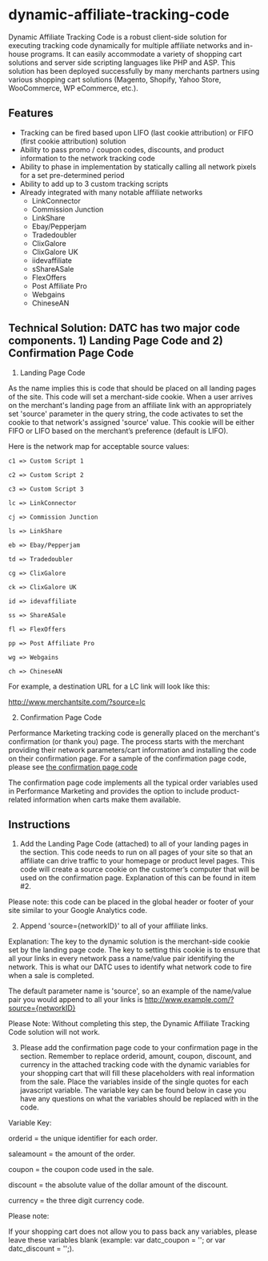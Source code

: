 # dynamic-affiliate-tracking-code
Dynamic Affiliate Tracking Code is a robust client-side solution for executing tracking code dynamically for multiple affiliate networks and in-house programs. It can easily accommodate a variety of shopping cart solutions and server side scripting languages like PHP and ASP. This solution has been deployed successfully by many merchants partners using various shopping cart solutions (Magento, Shopify, Yahoo Store, WooCommerce, WP eCommerce, etc.).

## Features

- Tracking can be fired based upon LIFO (last cookie attribution) or FIFO (first cookie attribution) solution
- Ability to pass promo / coupon codes, discounts, and product information to the network tracking code
- Ability to phase in implementation by statically calling all network pixels for a set pre-determined period
- Ability to add up to 3 custom tracking scripts
- Already integrated with many notable affiliate networks
  - LinkConnector
  - Commission Junction
  - LinkShare
  - Ebay/Pepperjam
  - Tradedoubler
  - ClixGalore
  - ClixGalore UK
  - iidevaffiliate
  - sShareASale
  - FlexOffers
  - Post Affiliate Pro
  - Webgains
  - ChineseAN

## Technical Solution: DATC has two major code components. 1) Landing Page Code and 2) Confirmation Page Code

1. Landing Page Code

As the name implies this is code that should be placed on all landing pages of the site. This code will set a merchant-side cookie. When a user arrives on the merchant's landing page from an affiliate link with an appropriately set 'source' parameter in the query string, the code activates to set the cookie to that network's assigned 'source' value. This cookie will be either FIFO or LIFO based on the merchant’s preference (default is LIFO).

Here is the network map for acceptable source values:

`c1 => Custom Script 1`

`c2 => Custom Script 2`

`c3 => Custom Script 3`

`lc => LinkConnector`

`cj => Commission Junction`

`ls => LinkShare`

`eb => Ebay/Pepperjam`

`td => Tradedoubler`

`cg => ClixGalore`

`ck => ClixGalore UK`

`id => idevaffiliate`

`ss => ShareASale`

`fl => FlexOffers`

`pp => Post Affiliate Pro`

`wg => Webgains`

`ch => ChineseAN`

For example, a destination URL for a LC link will look like this:

http://www.merchantsite.com/?source=lc

2. Confirmation Page Code

Performance Marketing tracking code is generally placed on the merchant's confirmation (or thank you) page. The process starts with the merchant providing their network parameters/cart information and installing the code on their confirmation page. For a sample of the confirmation page code, please see [the confirmation page code](https://github.com/astgelais/dynamic-affiliate-tracking-code/blob/master/confirmation-page-order-variables.js)

The confirmation page code implements all the typical order variables used in Performance Marketing and provides the option to include product-related information when carts make them available.

## Instructions

1. Add the Landing Page Code (attached) to all of your landing pages in the <body> section. This code needs to run on all pages of your site so that an affiliate can drive traffic to your homepage or product level pages. This code will create a source cookie on the customer’s computer that will be used on the confirmation page. Explanation of this can be found in item #2.

Please note: this code can be placed in the global header or footer of your site similar to your Google Analytics code.

2. Append 'source={networkID}' to all of your affiliate links.

Explanation: The key to the dynamic solution is the merchant-side cookie set by the landing page code.  The key to setting this cookie is to ensure that all your links in every network pass a name/value pair identifying the network.  This is what our DATC uses to identify what network code to fire when a sale is completed.

The default parameter name is 'source', so an example of the name/value pair you would append to all your links is http://www.example.com/?source={networkID}

Please Note: Without completing this step, the Dynamic Affiliate Tracking Code solution will not work.

3. Please add the confirmation page code to your confirmation page in the <body> section. Remember to replace orderid, amount, coupon, discount, and currency in the attached tracking code with the dynamic variables for your shopping cart that will fill these placeholders with real information from the sale. Place the variables inside of the single quotes for each javascript variable. The variable key can be found below in case you have any questions on what the variables should be replaced with in the code.

Variable Key:

orderid = the unique identifier for each order.

saleamount = the amount of the order.

coupon = the coupon code used in the sale.

discount = the absolute value of the dollar amount of the discount.

currency = the three digit currency code.

Please note:

If your shopping cart does not allow you to pass back any variables, please leave these variables blank (example: var datc_coupon = ''; or var datc_discount = '';).


